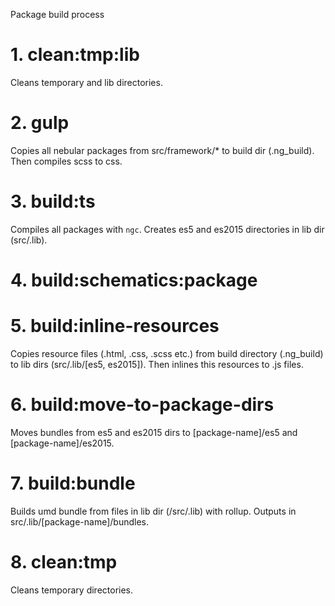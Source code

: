 Package build process

# 1. clean:tmp:lib
Cleans temporary and lib directories.

# 2. gulp
Copies all nebular packages from src/framework/* to build dir (.ng_build). Then compiles scss to css.

# 3. build:ts
Compiles all packages with `ngc`. Creates es5 and es2015 directories in lib dir (src/.lib).

# 4. build:schematics:package


# 5. build:inline-resources
Copies resource files (.html, .css, .scss etc.) from build directory (.ng_build) to lib dirs (src/.lib/\[es5, es2015\]).
Then inlines this resources to .js files.

# 6. build:move-to-package-dirs
Moves bundles from es5 and es2015 dirs to \[package-name\]/es5 and \[package-name\]/es2015.

# 7. build:bundle
Builds umd bundle from files in lib dir (/src/.lib) with rollup. Outputs in src/.lib/\[package-name\]/bundles.

# 8. clean:tmp
Cleans temporary directories.
